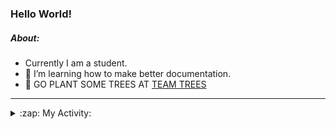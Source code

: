 ### Hello World!

##### About:
- Currently I am a student.
- 🌱 I’m learning how to make better documentation.
- 🌱 GO PLANT SOME TREES AT [TEAM TREES](https://teamtrees.org/)

---
<details>
  <summary>:zap: My Activity:</summary>
  
<!--START_SECTION:waka-->
![Code Time](http://img.shields.io/badge/Code%20Time-1%2C197%20hrs%2018%20mins-blue)

**I'm a Night 🦉** 

```text
🌞 Morning                1884 commits        ██░░░░░░░░░░░░░░░░░░░░░░░   10.00 % 
🌆 Daytime                6424 commits        █████████░░░░░░░░░░░░░░░░   34.09 % 
🌃 Evening                5427 commits        ███████░░░░░░░░░░░░░░░░░░   28.80 % 
🌙 Night                  5109 commits        ███████░░░░░░░░░░░░░░░░░░   27.11 % 
```
📅 **I'm Most Productive on Wednesday** 

```text
Monday                   2658 commits        ████░░░░░░░░░░░░░░░░░░░░░   14.11 % 
Tuesday                  2564 commits        ███░░░░░░░░░░░░░░░░░░░░░░   13.61 % 
Wednesday                4396 commits        ██████░░░░░░░░░░░░░░░░░░░   23.33 % 
Thursday                 2440 commits        ███░░░░░░░░░░░░░░░░░░░░░░   12.95 % 
Friday                   1974 commits        ███░░░░░░░░░░░░░░░░░░░░░░   10.48 % 
Saturday                 1642 commits        ██░░░░░░░░░░░░░░░░░░░░░░░   08.71 % 
Sunday                   3170 commits        ████░░░░░░░░░░░░░░░░░░░░░   16.82 % 
```


📊 **This Week I Spent My Time On** 

```text
🔥 Editors: 
VS Code                  8 hrs 33 mins       ███████████████░░░░░░░░░░   58.86 % 
IntelliJ                 5 hrs 13 mins       █████████░░░░░░░░░░░░░░░░   35.98 % 
Android Studio           44 mins             █░░░░░░░░░░░░░░░░░░░░░░░░   05.15 % 

🐱‍💻 Projects: 
file-utils               4 hrs 51 mins       ████████░░░░░░░░░░░░░░░░░   33.39 % 
melody-iuvo              2 hrs 18 mins       ████░░░░░░░░░░░░░░░░░░░░░   15.90 % 
intro                    1 hr 31 mins        ███░░░░░░░░░░░░░░░░░░░░░░   10.43 % 
demo                     1 hr 30 mins        ███░░░░░░░░░░░░░░░░░░░░░░   10.38 % 
leetc                    1 hr 10 mins        ██░░░░░░░░░░░░░░░░░░░░░░░   08.08 % 
```


 Last Updated on 13/09/2023 10:11:02 UTC
<!--END_SECTION:waka-->
</details>
